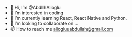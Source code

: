 - 👋 Hi, I’m @AbdllhAlioglu
- 👀 I’m interested in coding
- 🌱 I’m currently learning React, React Native and Python.
- 💞️ I’m looking to collaborate on ...
- 📫 How to reach me aliogluuabdullah@gmail.com
<!---
AbdllhAlioglu/AbdllhAlioglu is a ✨ special ✨ repository because its `README.md` (this file) appears on your GitHub profile.
You can click the Preview link to take a look at your changes.
--->
